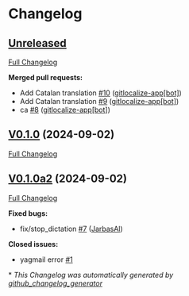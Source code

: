 # Changelog

## [Unreleased](https://github.com/OpenVoiceOS/ovos-skill-dictation/tree/HEAD)

[Full Changelog](https://github.com/OpenVoiceOS/ovos-skill-dictation/compare/V0.1.0...HEAD)

**Merged pull requests:**

- Add Catalan translation [\#10](https://github.com/OpenVoiceOS/ovos-skill-dictation/pull/10) ([gitlocalize-app[bot]](https://github.com/apps/gitlocalize-app))
- Add Catalan translation [\#9](https://github.com/OpenVoiceOS/ovos-skill-dictation/pull/9) ([gitlocalize-app[bot]](https://github.com/apps/gitlocalize-app))
- ca [\#8](https://github.com/OpenVoiceOS/ovos-skill-dictation/pull/8) ([gitlocalize-app[bot]](https://github.com/apps/gitlocalize-app))

## [V0.1.0](https://github.com/OpenVoiceOS/ovos-skill-dictation/tree/V0.1.0) (2024-09-02)

[Full Changelog](https://github.com/OpenVoiceOS/ovos-skill-dictation/compare/V0.1.0a2...V0.1.0)

## [V0.1.0a2](https://github.com/OpenVoiceOS/ovos-skill-dictation/tree/V0.1.0a2) (2024-09-02)

[Full Changelog](https://github.com/OpenVoiceOS/ovos-skill-dictation/compare/31f7b8b60b816c2b227f8e3478daeb32d73c02b6...V0.1.0a2)

**Fixed bugs:**

- fix/stop\_dictation [\#7](https://github.com/OpenVoiceOS/ovos-skill-dictation/pull/7) ([JarbasAl](https://github.com/JarbasAl))

**Closed issues:**

- yagmail error [\#1](https://github.com/OpenVoiceOS/ovos-skill-dictation/issues/1)



\* *This Changelog was automatically generated by [github_changelog_generator](https://github.com/github-changelog-generator/github-changelog-generator)*
